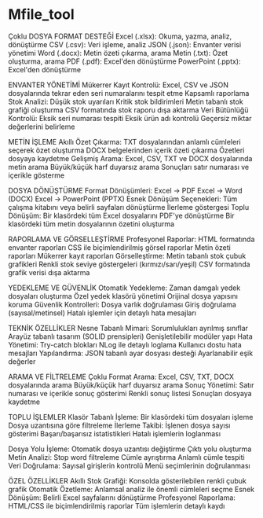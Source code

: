 # Mfile_tool
Çoklu DOSYA FORMAT DESTEĞİ
Excel (.xlsx): Okuma, yazma, analiz, dönüştürme
CSV (.csv): Veri işleme, analiz
JSON (.json): Envanter verisi yönetimi
Word (.docx): Metin özeti çıkarma, arama
Metin (.txt): Özet oluşturma, arama
PDF (.pdf): Excel'den dönüştürme
PowerPoint (.pptx): Excel'den dönüştürme

ENVANTER YÖNETİMİ
Mükerrer Kayıt Kontrolü:
Excel, CSV ve JSON dosyalarında tekrar eden seri numaralarını tespit etme
Kapsamlı raporlama
Stok Analizi:
Düşük stok uyarıları
Kritik stok bildirimleri
Metin tabanlı stok grafiği oluşturma
CSV formatında stok raporu dışa aktarma
Veri Bütünlüğü Kontrolü:
Eksik seri numarası tespiti
Eksik ürün adı kontrolü
Geçersiz miktar değerlerini belirleme

METİN İŞLEME
Akıllı Özet Çıkarma:
TXT dosyalarından anlamlı cümleleri seçerek özet oluşturma
DOCX belgelerinden içerik özeti çıkarma
Özetleri dosyaya kaydetme
Gelişmiş Arama:
Excel, CSV, TXT ve DOCX dosyalarında metin arama
Büyük/küçük harf duyarsız arama
Sonuçları satır numarası ve içerikle gösterme

DOSYA DÖNÜŞTÜRME
Format Dönüşümleri:
Excel → PDF
Excel → Word (DOCX)
Excel → PowerPoint (PPTX)
Esnek Dönüşüm Seçenekleri:
Tüm çalışma kitabını veya belirli sayfaları dönüştürme
İlerleme göstergesi
Toplu Dönüşüm:
Bir klasördeki tüm Excel dosyalarını PDF'ye dönüştürme
Bir klasördeki tüm metin dosyalarının özetini oluşturma

RAPORLAMA VE GÖRSELLEŞTİRME
Profesyonel Raporlar:
HTML formatında envanter raporları
CSS ile biçimlendirilmiş görsel raporlar
Metin özeti raporları
Mükerrer kayıt raporları
Görselleştirme:
Metin tabanlı stok çubuk grafikleri
Renkli stok seviye göstergeleri (kırmızı/sarı/yeşil)
CSV formatında grafik verisi dışa aktarma

YEDEKLEME VE GÜVENLİK
Otomatik Yedekleme:
Zaman damgalı yedek dosyaları oluşturma
Özel yedek klasörü yönetimi
Orijinal dosya yapısını koruma
Güvenlik Kontrolleri:
Dosya varlık doğrulaması
Giriş doğrulama (sayısal/metinsel)
Hatalı işlemler için detaylı hata mesajları

TEKNİK ÖZELLİKLER
Nesne Tabanlı Mimari:
Sorumlulukları ayrılmış sınıflar
Arayüz tabanlı tasarım (SOLID prensipleri)
Genişletilebilir modüler yapı
Hata Yönetimi:
Try-catch blokları
NLog ile detaylı loglama
Kullanıcı dostu hata mesajları
Yapılandırma:
JSON tabanlı ayar dosyası desteği
Ayarlanabilir eşik değerler

ARAMA VE FİLTRELEME
Çoklu Format Arama:
Excel, CSV, TXT, DOCX dosyalarında arama
Büyük/küçük harf duyarsız arama
Sonuç Yönetimi:
Satır numarası ve içerikle sonuç gösterimi
Renkli sonuç listesi
Sonuçları dosyaya kaydetme

TOPLU İŞLEMLER
Klasör Tabanlı İşleme:
Bir klasördeki tüm dosyaları işleme
Dosya uzantısına göre filtreleme
İlerleme Takibi:
İşlenen dosya sayısı gösterimi
Başarı/başarısız istatistikleri
Hatalı işlemlerin loglanması

Dosya Yolu İşleme:
Otomatik dosya uzantısı değiştirme
Çıktı yolu oluşturma
Metin Analizi:
Stop word filtreleme
Cümle ayrıştırma
Anlamlı cümle tespiti
Veri Doğrulama:
Sayısal girişlerin kontrolü
Menü seçimlerinin doğrulanması

ÖZEL ÖZELLİKLER
Akıllı Stok Grafiği: Konsolda gösterilebilen renkli çubuk grafik
Otomatik Özetleme: Anlamsal analiz ile önemli cümleleri seçme
Esnek Dönüşüm: Belirli Excel sayfalarını dönüştürme
Profesyonel Raporlama: HTML/CSS ile biçimlendirilmiş raporlar
Tüm işlemlerin detaylı kaydı
